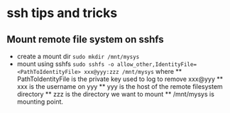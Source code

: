 # ssh tips and tricks

## Mount remote file system on sshfs

* create a mount dir 
`sudo mkdir /mnt/mysys`
* mount using sshfs
`sudo sshfs -o allow_other,IdentityFile=<PathToIdentityFile> xxx@yyy:zzz /mnt/mysys`
where
** PathToIdentityFile is the private key used to log to remove xxx@yyy
** xxx is the username on yyy
** yyy is the host of the remote filesystem directory
** zzz is the directory we want to mount
** /mnt/mysys is mounting point.




